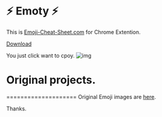 # :zap: Emoty :zap:

This is [Emoji-Cheat-Sheet.com](http://www.emoji-cheat-sheet.com/) for Chrome Extention.

[Download](https://chrome.google.com/webstore/detail/emoty/kgljgnbhcigffgoifhjbbifhbdkapmgm?hl=ja&gl=JP)

You just click want to cpoy.
![img](http://cdn-ak.f.st-hatena.com/images/fotolife/h/hrysd/20130204/20130204182940.png)

# Original projects.
====================
Original Emoji images are [here](https://github.com/arvida/emoji-cheat-sheet.com).

Thanks.
